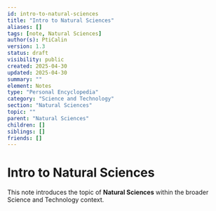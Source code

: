 ```yaml
---
id: intro-to-natural-sciences
title: "Intro to Natural Sciences"
aliases: []
tags: [note, Natural Sciences]
author(s): PtiCalin
version: 1.3
status: draft
visibility: public
created: 2025-04-30
updated: 2025-04-30
summary: ""
element: Notes
type: "Personal Encyclopedia"
category: "Science and Technology"
section: "Natural Sciences"
topic: ""
parent: "Natural Sciences"
children: []
siblings: []
friends: []
---
```

# Intro to Natural Sciences

This note introduces the topic of **Natural Sciences** within the broader Science and Technology context.
